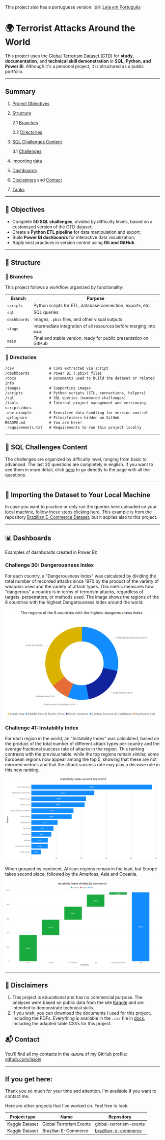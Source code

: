 This project also has a portuguese version: :brazil: [Leia em Português](docs/README-PT-BR.md)

# 🌍 Terrorist Attacks Around the World

This project uses the [Global Terrorism Dataset (GTD)](https://www.kaggle.com/datasets/START-UMD/gtd) for **study**, **documentation**, and **technical skill demonstration** in **SQL, Python, and Power BI**. Although it's a personal project, it is structured as a public portfolio.

---

## Summary
1. [Project Objectives](#-project-objectives)
2. [Structure](#-structure)

    2.1 [Branches](#-branches)

    2.2 [Directories](#-directories)
3. [SQL Challenges Content](#-sql-challenges-content)
   
    3.1 [Challenges](sql/DISCLAIMER.md)
4. [Importing data](#-importing-the-dataset-to-your-local-machine)
5. [Dashboards](#-dashboards)
6. [Disclaimers](#-disclaimers) and [Contact](#-contact)
7. [Tanks](#if-you-get-here)

---

## 🎯 Objectives

- Complete **50 SQL challenges**, divided by difficulty levels, based on a customized version of the GTD dataset;
- Create a **Python ETL pipeline** for data manipulation and export;
- Build **Power BI dashboards** for interactive data visualization;
- Apply best practices in version control using **Git and GitHub**.

---

## 🌿 Structure

### 🚀 Branches

This project follows a workflow organized by functionality:

| Branch | Purpose |
|-|-|
| `scripts` | Python scripts for ETL, database connection, exports, etc. |
| `sql` | SQL queries |
| `dashboards` | Images, `.pbix` files, and other visual outputs |
| `stage` | Intermediate integration of all resources before merging into `main` |
| `main` | Final and stable version, ready for public presentation on GitHub |

### 📁 Directories
```
/csv                # CSVs extracted via script
/dashboards         # Power BI (.pbix) files
/docs               # Documents used to build the dataset or related info
/images             # Supporting images
/scripts            # Python scripts (ETL, connections, helpers)
/sql                # SQL queries (numbered challenges)
/tools              # Internal project management and versioning scripts/docs
.env.example        # Sensitive data handling for version control
.gitignore          # Files/folders hidden on GitHub
README.md           # You are here!
.requirements.txt   # Requirements to run this project locally
```

---

## 🧠 SQL Challenges Content
The challenges are organized by difficulty level, ranging from basic to advanced. The last 20 questions are completely in english. If you want to see them in more detail, click [here](sql/DISCLAIMER.md) to go directly to the page with all the questions.

---

## 🧮 Importing the Dataset to Your Local Machine
In case you want to practice or only run the queries here uploaded on your local machine, follow these steps [clicking here](https://github.com/jaxolv/brazilian-e-commerce/blob/main/docs/IMPORT_DATA.md). This example is from the repository [Brazilian E-Commerce Dataset](https://github.com/jaxolv/brazilian-e-commerce), but it applies also to this project.

---

## 📊 Dashboards
Examples of dashboards created in Power BI:

### Challenge 30: Dangerousness Index
For each country, a "Dangerousness Index" was calculated by dividing the total number of recorded attacks since 1970 by the product of the variety of weapons used and the variety of attack types. This metric measures how "dangerous" a country is in terms of terrorism attacks, regardless of targets, perpetrators, or methods used. The image shows the regions of the 8 countries with the highest Dangerousness Index around the world.

![Regions of the 8 countries with the highest Dangerousness Index](images/challenge_30_donut_graphic.png)

### Challenge 41: Instability Index
For each region in the world, an "Instability Index" was calculated, based on the product of the total number of different attack types per country and the average fractional success rate of attacks in the region. This ranking contrasts with the previous table: while the top regions remain similar, some European regions now appear among the top 5, showing that these are not mirrored metrics and that the attack success rate may play a decisive role in this new ranking.

![Instability index by region in descending order](images/challenge_41_bars_graphic.png)

When grouped by continent, African regions remain in the lead, but Europe takes second place, followed by the Americas, Asia and Oceania.

![Continents ranked by Instability Index](images/challenge_41_cascate_graphic.png)

---

## 📌 Disclaimers
1) This project is educational and has no commercial purpose. The analyses were based on public data from the site [Kaggle](https://www.kaggle.com/datasets/) and are intended to demonstrate technical skills.
2) If you wish, you can download the documents I used for this project, including the PDFs. Everything is available in the `.rar` file in [docs](docs), including the adapted table CSVs for this project.

## 📬 Contact
You'll find all my contacts in the `README` of my GitHub profile: [github.com/jaxolv](https://github.com/jaxolv)

---

## If you get here:
Thank you so much for your time and attention. I'm available if you want to contact me.

Here are other projects that I've worked on. Feel free to look:

| Project type | Name | Repository |
| - | - | - |
| Kaggle Dataset | Global Terrorism Events | global-terrorism-events |
| Kaggle Dataset | Brazilian E-Commerce | [brazilian-e-commerce](https://github.com/jaxolv/brazilian-e-commerce) |
